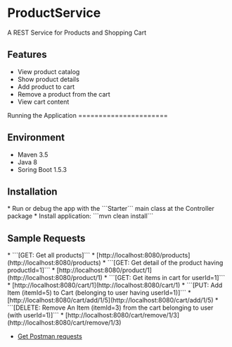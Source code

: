 # ProductService
A REST Service for Products and Shopping Cart

<h2> Features </h2>
<ul>
 <li>View product catalog</li>
<li>Show product details</li>
<li>Add product to cart</li>
<li>Remove a product from the cart</li>
<li>View cart content</li>
</ul>
Running the Application
======================
<h2> Environment </h2>
<ul>
<li> Maven 3.5 </li>
<li> Java 8 </li>
<li> Soring Boot 1.5.3 </li>
</ul>
<h2> Installation </h2>
* Run or debug the app with the ```Starter``` main class at the Controller package 
* Install application: ```mvn clean install```
<h2>Sample Requests</h2>
* ```[GET: Get all products]```
* [http://localhost:8080/products](http://localhost:8080/products)  
*  ```[GET: Get detail of the product having productId=1]```
* [http://localhost:8080/product/1](http://localhost:8080/product/1) 
*  ```[GET: Get items in cart for userId=1]```
* [http://localhost:8080/cart/1](http://localhost:8080/cart/1)  
*   ```[PUT: Add Item (itemId=5) to Cart (belonging to user having userId=1)]```
* [http://localhost:8080/cart/add/1/5](http://localhost:8080/cart/add/1/5)  
*  ```[DELETE: Remove An Item (itemId=3) from the cart belonging to user (with userId=1)]```
* [http://localhost:8080/cart/remove/1/3](http://localhost:8080/cart/remove/1/3) 

* [Get Postman requests](https://www.getpostman.com/collections/61859559b64315c4081c)

